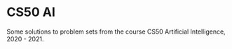 # CS50 AI
Some solutions to problem sets from the course CS50 Artificial Intelligence, 2020 - 2021.
